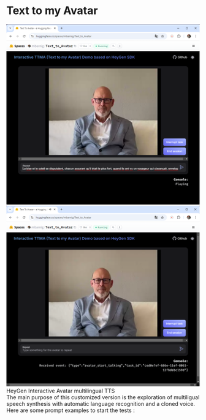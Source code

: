 # Text to my Avatar
![Text to my avatar-2](./public/ttma-2.png)    
![Text to my avatar](./public/ttma.png) 
HeyGen Interactive Avatar multilingual TTS       
The main purpose of this customized version is the exploration of multiligual speech synthesis with automatic language recognition and a cloned voice. Here are some prompt examples to start the tests :   

